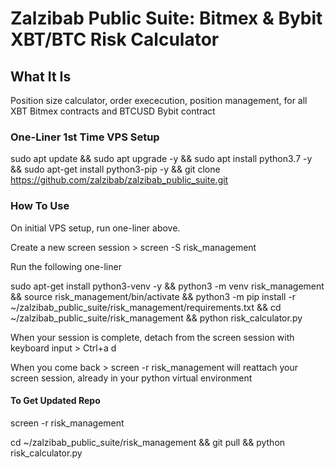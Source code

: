 # Zalzibab Public Suite: Bitmex & Bybit XBT/BTC Risk Calculator

## What It Is

Position size calculator, order exececution, position management, for all XBT Bitmex contracts and BTCUSD Bybit contract

### One-Liner 1st Time VPS Setup

sudo apt update && sudo apt upgrade -y && sudo apt install python3.7 -y && sudo apt-get install python3-pip -y && git clone https://github.com/zalzibab/zalzibab_public_suite.git

### How To Use

On initial VPS setup, run one-liner above.

Create a new screen session > screen -S risk_management

Run the following one-liner

sudo apt-get install python3-venv -y && python3 -m venv risk_management && source risk_management/bin/activate && python3 -m pip install -r ~/zalzibab_public_suite/risk_management/requirements.txt && cd ~/zalzibab_public_suite/risk_management && python risk_calculator.py

When your session is complete, detach from the screen session with keyboard input > Ctrl+a d

When you come back > screen -r risk_management will reattach your screen session, already in your python virtual environment

#### To Get Updated Repo

screen -r risk_management

cd ~/zalzibab_public_suite/risk_management && git pull && python risk_calculator.py







